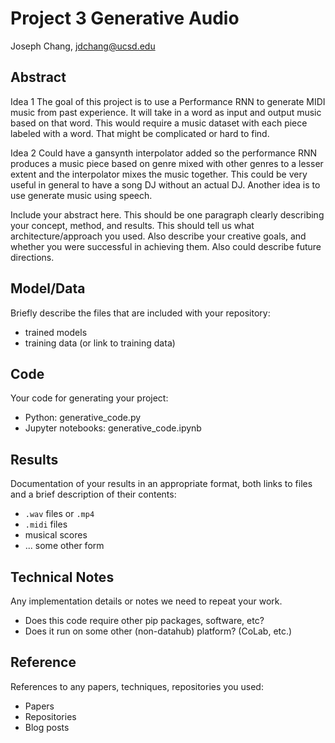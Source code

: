 # Project 3 Generative Audio

Joseph Chang, jdchang@ucsd.edu

## Abstract

Idea 1
The goal of this project is to use a Performance RNN to generate MIDI music from past experience. It will take in a word as input and output music based on that word. This would require a music dataset with each piece labeled with a word. That might be complicated or hard to find. 

Idea 2
Could have a gansynth interpolator added so the performance RNN produces a music piece based on genre mixed with other genres to a lesser extent and the interpolator mixes the music together. This could be very useful in general to have a song DJ without an actual DJ. Another idea is to use generate music using speech.

Include your abstract here. This should be one paragraph clearly describing your concept, method, and results. This should tell us what architecture/approach you used. Also describe your creative goals, and whether you were successful in achieving them. Also could describe future directions.

## Model/Data

Briefly describe the files that are included with your repository:
- trained models
- training data (or link to training data)

## Code

Your code for generating your project:
- Python: generative_code.py
- Jupyter notebooks: generative_code.ipynb

## Results

Documentation of your results in an appropriate format, both links to files and a brief description of their contents:
- `.wav` files or `.mp4`
- `.midi` files
- musical scores
- ... some other form

## Technical Notes

Any implementation details or notes we need to repeat your work. 
- Does this code require other pip packages, software, etc?
- Does it run on some other (non-datahub) platform? (CoLab, etc.)

## Reference

References to any papers, techniques, repositories you used:
- Papers
- Repositories
- Blog posts

